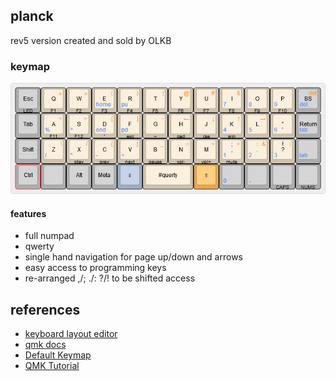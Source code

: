 ## planck
rev5 version created and sold by OLKB

### keymap
![keymap images](keymap.jpg)

#### features
- full numpad
- qwerty
- single hand navigation for page up/down and arrows
- easy access to programming keys
- re-arranged ,/; ./: ?/! to be shifted access

## references
- [keyboard layout editor](http://www.keyboard-layout-editor.com/#/)
- [qmk docs](https://docs.qmk.fm/)
- [Default Keymap](https://github.com/qmk/qmk_firmware/tree/master/keyboards/planck/keymaps/default)
- [QMK Tutorial](https://thomasbaart.nl/category/mechanical-keyboards/firmware/qmk/qmk-basics/)
